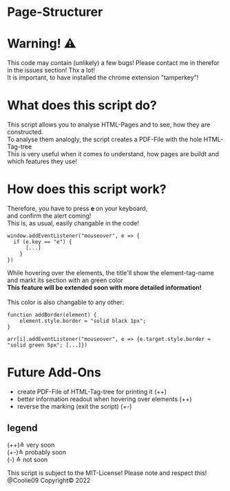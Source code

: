 # Page-Structurer
# Warning! ⚠️
This code may contain (unlikely) a few bugs! Please contact me in therefor in the issues section! Thx a lot! <br>
It is important, to have installed the chrome extension "tamperkey"!

# What does this script do?
This script allows you to analyse HTML-Pages and to see, how they are constructed. <br>
To analyse them analogly, the script creates a PDF-File with the hole HTML-Tag-tree <br>
This is very useful when it comes to understand, how pages are buildt and which features they use! <br>
# How does this script work? 
Therefore, you have to press <b> e </b> on your keyboard, <br>
and confirm the alert coming! <br>
This is, as usual, easily changable in the code! 
``` 
window.addEventListener("mouseover", e => { 
  if (e.key == "e") {
      [...]
    }
})
```
While hovering over the elements, the title'll show the element-tag-name and markt its section with an green color <br>
<strong>This feature will be extended soon with more detailed information!</strong><br>
<br>
This color is also changable to any other:
```
function addBorder(element) {
    element.style.border = "solid black 1px";
}

arr[i].addEventListener("mouseover", e => {e.target.style.border = "solid green 5px"; [...]})
```

# Future Add-Ons
- create PDF-File of HTML-Tag-tree for printing it (++)
- better information readout when hovering over elements (++)
- reverse the marking (exit the script) (+-)

## legend
(++)≙ very soon <br>
(+-)≙ probably soon <br>
(-) ≙ not soon
<br>


This script is subject to the MIT-License! Please note and respect this!<br>
@Coolie09 Copyright© 2022
